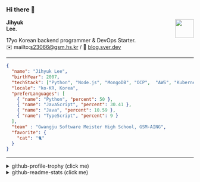 ### Hi there 👋
<img src="https://github.githubassets.com/images/mona-loading-default.gif" width="50px" align="right">
</a>

**Jihyuk\
Lee.**

17yo Korean backend programmer & DevOps Starter.\
✉️ mailto:s23066@gsm.hs.kr
/ 
🔗 [blog.sver.dev](https://blog.sver.dev)

---

```json
{
  "name": "Jihyuk Lee",
  "birthYear": 2007,
  "techStack": ["Python", "Node.js", "MongoDB", "OCP",  "AWS", "Kubernetes"],
  "locale": "ko-KR, Korea",
  "preferLanguages": [
    { "name": "Python", "percent": 50 },
    { "name": "JavaScript", "percent": 30.41 },
    { "name": "Java", "percent": 10.59 },
    { "name": "TypeScript", "percent": 9 }
  ],
  "team" : "Gwangju Software Meister High School, GSM-AING",
  "favorite": {
    "cat": "🐈"
  }
}
```
---
<details>
  <summary>github-profile-trophy (click me)</summary>
  
![](https://github-profile-trophy.vercel.app/?username=withJihyuk&row=1&column=8&theme=nord)
  
</details>
<details>
  <summary>github-readme-stats (click me)</summary>
  
<!--START_SECTION:waka-->
![Code Time](http://img.shields.io/badge/Code%20Time-337%20hrs%2022%20mins-blue)

![Lines of code](https://img.shields.io/badge/%EC%A0%80%EB%8A%94%20%EC%97%AC%ED%83%9C%EA%B9%8C%EC%A7%80%20-310.4%20thousand%20%EC%A4%84%EC%9D%98%20%EC%BD%94%EB%93%9C%EB%A5%BC%20%EC%9E%91%EC%84%B1%ED%96%88%EC%96%B4%EC%9A%94.-blue)

**저는 저녁형 인간이에요. 🦉** 

```text
🌞 아침                     72 commits          ██░░░░░░░░░░░░░░░░░░░░░░░   09.99 % 
🌆 낮　                     227 commits         ████████░░░░░░░░░░░░░░░░░   31.48 % 
🌃 저녁                     294 commits         ██████████░░░░░░░░░░░░░░░   40.78 % 
🌙 밤　                     128 commits         ████░░░░░░░░░░░░░░░░░░░░░   17.75 % 
```


📊 **저는 이번주를 이렇게 시간을 보냈어요.** 

```text
🕑︎ Timezone: Asia/Seoul

💬 프로그래밍 언어들: 
Python                   3 hrs 44 mins       █████████████████░░░░░░░░   66.73 % 
TypeScript               1 hr 28 mins        ███████░░░░░░░░░░░░░░░░░░   26.32 % 
Markdown                 15 mins             █░░░░░░░░░░░░░░░░░░░░░░░░   04.73 % 
Bash                     4 mins              ░░░░░░░░░░░░░░░░░░░░░░░░░   01.38 % 
CSS                      2 mins              ░░░░░░░░░░░░░░░░░░░░░░░░░   00.81 % 

🔥 에디터들: 
VS Code                  5 hrs 36 mins       █████████████████████████   100.00 % 

💻 운영 체제들: 
Mac                      5 hrs 36 mins       █████████████████████████   100.00 % 
```


 Last Updated on 20/05/2024 18:40:23 UTC
<!--END_SECTION:waka-->

</details>

</div>

